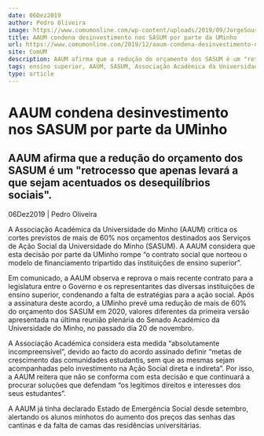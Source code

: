 ```yaml
---
date: 06Dez2019
author: Pedro Oliveira
image: https://www.comumonline.com/wp-content/uploads/2019/09/JorgeSousa_SAS-1500x1000.jpg
title: AAUM condena desinvestimento nos SASUM por parte da UMinho
url: https://www.comumonline.com/2019/12/aaum-condena-desinvestimento-nos-sasum-por-parte-da-uminho/
site: ComUM
description: AAUM afirma que a redução do orçamento dos SASUM é um "retrocesso que apenas levará a que sejam acentuados os desequilíbrios sociais".
tags: ensino superior, AAUM, SASUM, Associação Académica da Universidade do Minho, Serviços de Ação Social da Universidade do Minho
type: article
---
```



# AAUM condena desinvestimento nos SASUM por parte da UMinho

## AAUM afirma que a redução do orçamento dos SASUM é um "retrocesso que apenas levará a que sejam acentuados os desequilíbrios sociais".

06Dez2019 | Pedro Oliveira

A Associação Académica da Universidade do Minho (AAUM) critica os cortes previstos de mais de 60% nos orçamentos destinados aos Serviços de Ação Social da Universidade do Minho (SASUM). A AAUM considera que esta decisão por parte da UMinho rompe “o contrato social que norteou o modelo de financiamento tripartido das instituições de ensino superior”.

Em comunicado, a AAUM observa e reprova o mais recente contrato para a legislatura entre o Governo e os representantes das diversas instituições de ensino superior, condenando a falta de estratégias para a ação social. Após a assinatura deste acordo, a UMinho prevê uma redução de mais de 60% do orçamento dos SASUM em 2020, valores diferentes da primeira versão apresentada na última reunião plenária do Senado Académico da Universidade do Minho, no passado dia 20 de novembro.

A Associação Académica considera esta medida “absolutamente incompreensível”, devido ao facto do acordo assinado definir “metas de crescimento das comunidades estudantis, sem que as mesmas sejam acompanhadas pelo investimento na Ação Social direta e indireta”. Por isso, a AAUM reitera que não se conforma com esta decisão e que continuará a procurar soluções que defendam “os legítimos direitos e interesses dos seus estudantes”.

A AAUM já tinha declarado Estado de Emergência Social desde setembro, alertando os alunos minhotos do aumento dos preços das senhas das cantinas e da falta de camas das residências universitárias.

